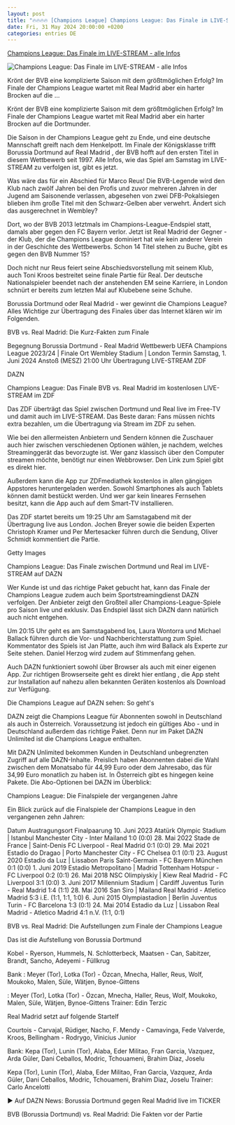 ```yaml
---
layout: post
title: "🔥🔥🔥🔥 [Champions League] Champions League: Das Finale im LIVE-STREAM - alle Infos"
date: Fri, 31 May 2024 20:00:00 +0200
categories: entries DE
---
```

[Champions League: Das Finale im LIVE-STREAM - alle Infos](https://www.dazn.com/de-DE/news/fu%C3%9Fball/champions-league-finale-live-stream-infos/1av5yetewryd118caxjf29lk97)

![Champions League: Das Finale im LIVE-STREAM - alle Infos](https://images.daznservices.com/di/library/DAZN_News/9c/97/champions-league-pokal-auslosung_v2v8239ybvc21md8n8g625rgj.jpg?t=-526293228)

Krönt der BVB eine komplizierte Saison mit dem größtmöglichen Erfolg? Im Finale der Champions League wartet mit Real Madrid aber ein harter Brocken auf die ...

Krönt der BVB eine komplizierte Saison mit dem größtmöglichen Erfolg? Im Finale der Champions League wartet mit Real Madrid aber ein harter Brocken auf die Dortmunder.

Die Saison in der Champions League geht zu Ende, und eine deutsche Mannschaft greift nach dem Henkelpott. Im Finale der Königsklasse trifft Borussia Dortmund auf Real Madrid , der BVB hofft auf den ersten Titel in diesem Wettbewerb seit 1997. Alle Infos, wie das Spiel am Samstag im LIVE-STREAM zu verfolgen ist, gibt es jetzt.

Was wäre das für ein Abschied für Marco Reus! Die BVB-Legende wird den Klub nach zwölf Jahren bei den Profis und zuvor mehreren Jahren in der Jugend am Saisonende verlassen, abgesehen von zwei DFB-Pokalsiegen blieben ihm große Titel mit den Schwarz-Gelben aber verwehrt. Ändert sich das ausgerechnet in Wembley?

Dort, wo der BVB 2013 letztmals im Champions-League-Endspiel statt, damals aber gegen den FC Bayern verlor. Jetzt ist Real Madrid der Gegner - der Klub, der die Champions League dominiert hat wie kein anderer Verein in der Geschichte des Wettbewerbs. Schon 14 Titel stehen zu Buche, gibt es gegen den BVB Nummer 15?

Doch nicht nur Reus feiert seine Abschiedsvorstellung mit seinem Klub, auch Toni Kroos bestreitet seine finale Partie für Real. Der deutsche Nationalspieler beendet nach der anstehenden EM seine Karriere, in London schnürt er bereits zum letzten Mal auf Klubebene seine Schuhe.

Borussia Dortmund oder Real Madrid - wer gewinnt die Champions League? Alles Wichtige zur Übertragung des Finales über das Internet klären wir im Folgenden.

BVB vs. Real Madrid: Die Kurz-Fakten zum Finale

Begegnung Borussia Dortmund - Real Madrid Wettbewerb UEFA Champions League 2023/24 | Finale Ort Wembley Stadium | London Termin Samstag, 1. Juni 2024 Anstoß (MESZ) 21:00 Uhr Übertragung LIVE-STREAM ZDF

DAZN

Champions League: Das Finale BVB vs. Real Madrid im kostenlosen LIVE-STREAM im ZDF

Das ZDF überträgt das Spiel zwischen Dortmund und Real live im Free-TV und damit auch im LIVE-STREAM. Das Beste daran: Fans müssen nichts extra bezahlen, um die Übertragung via Stream im ZDF zu sehen.

Wie bei den allermeisten Anbietern und Sendern können die Zuschauer auch hier zwischen verschiedenen Optionen wählen, je nachdem, welches Streaminggerät das bevorzugte ist. Wer ganz klassisch über den Computer streamen möchte, benötigt nur einen Webbrowser. Den Link zum Spiel gibt es direkt hier.

Außerdem kann die App zur ZDFmediathek kostenlos in allen gängigen Appstores heruntergeladen werden. Sowohl Smartphones als auch Tablets können damit bestückt werden. Und wer gar kein lineares Fernsehen besitzt, kann die App auch auf dem Smart-TV installieren.

Das ZDF startet bereits um 19:25 Uhr am Samstagabend mit der Übertragung live aus London. Jochen Breyer sowie die beiden Experten Christoph Kramer und Per Mertesacker führen durch die Sendung, Oliver Schmidt kommentiert die Partie.

Getty Images

Champions League: Das Finale zwischen Dortmund und Real im LIVE-STREAM auf DAZN

Wer Kunde ist und das richtige Paket gebucht hat, kann das Finale der Champions League zudem auch beim Sportstreamingdienst DAZN verfolgen. Der Anbieter zeigt den Großteil aller Champions-League-Spiele pro Saison live und exklusiv. Das Endspiel lässt sich DAZN dann natürlich auch nicht entgehen.

Um 20:15 Uhr geht es am Samstagabend los, Laura Wontorra und Michael Ballack führen durch die Vor- und Nachberichterstattung zum Spiel. Kommentator des Spiels ist Jan Platte, auch ihm wird Ballack als Experte zur Seite stehen. Daniel Herzog wird zudem auf Stimmenfang gehen.

Auch DAZN funktioniert sowohl über Browser als auch mit einer eigenen App. Zur richtigen Browserseite geht es direkt hier entlang , die App steht zur Installation auf nahezu allen bekannten Geräten kostenlos als Download zur Verfügung.

Die Champions League auf DAZN sehen: So geht's

DAZN zeigt die Champions League für Abonnenten sowohl in Deutschland als auch in Österreich. Voraussetzung ist jedoch ein gültiges Abo - und in Deutschland außerdem das richtige Paket. Denn nur im Paket DAZN Unlimited ist die Champions League enthalten.

Mit DAZN Unlimited bekommen Kunden in Deutschland unbegrenzten Zugriff auf alle DAZN-Inhalte. Preislich haben Abonnenten dabei die Wahl zwischen dem Monatsabo für 44,99 Euro oder dem Jahresabo, das für 34,99 Euro monatlich zu haben ist. In Österreich gibt es hingegen keine Pakete. Die Abo-Optionen bei DAZN im Überblick:

Champions League: Die Finalspiele der vergangenen Jahre

Ein Blick zurück auf die Finalspiele der Champions League in den vergangenen zehn Jahren:

Datum Austragungsort Finalpaarung 10. Juni 2023 Atatürk Olympic Stadium | Istanbul Manchester City - Inter Mailand 1:0 (0:0) 28. Mai 2022 Stade de France | Saint-Denis FC Liverpool - Real Madrid 0:1 (0:0) 29. Mai 2021 Estadio do Dragao | Porto Manchester City - FC Chelsea 0:1 (0:1) 23. August 2020 Estadio da Luz | Lissabon Paris Saint-Germain - FC Bayern München 0:1 (0:0) 1. Juni 2019 Estadio Metropolitano | Madrid Tottenham Hotspur - FC Liverpool 0:2 (0:1) 26. Mai 2018 NSC Olimpiyskiy | Kiew Real Madrid - FC Liverpool 3:1 (0:0) 3. Juni 2017 Millennium Stadium | Cardiff Juventus Turin - Real Madrid 1:4 (1:1) 28. Mai 2016 San Siro | Mailand Real Madrid - Atletico Madrid 5:3 i.E. (1:1, 1:1, 1:0) 6. Juni 2015 Olympiastadion | Berlin Juventus Turin - FC Barcelona 1:3 (0:1) 24. Mai 2014 Estadio da Luz | Lissabon Real Madrid - Atletico Madrid 4:1 n.V. (1:1, 0:1)

BVB vs. Real Madrid: Die Aufstellungen zum Finale der Champions League

Das ist die Aufstellung von Borussia Dortmund

Kobel - Ryerson, Hummels, N. Schlotterbeck, Maatsen - Can, Sabitzer, Brandt, Sancho, Adeyemi - Füllkrug

Bank : Meyer (Tor), Lotka (Tor) - Özcan, Mnecha, Haller, Reus, Wolf, Moukoko, Malen, Süle, Wätjen, Bynoe-Gittens

: Meyer (Tor), Lotka (Tor) - Özcan, Mnecha, Haller, Reus, Wolf, Moukoko, Malen, Süle, Wätjen, Bynoe-Gittens Trainer: Edin Terzic

Real Madrid setzt auf folgende Startelf

Courtois - Carvajal, Rüdiger, Nacho, F. Mendy - Camavinga, Fede Valverde, Kroos, Bellingham - Rodrygo, Vinicius Junior

Bank: Kepa (Tor), Lunin (Tor), Alaba, Eder Militao, Fran Garcia, Vazquez, Arda Güler, Dani Ceballos, Modric, Tchouameni, Brahim Diaz, Joselu

Kepa (Tor), Lunin (Tor), Alaba, Eder Militao, Fran Garcia, Vazquez, Arda Güler, Dani Ceballos, Modric, Tchouameni, Brahim Diaz, Joselu Trainer: Carlo Ancelotti

► Auf DAZN News: Borussia Dortmund gegen Real Madrid live im TICKER

BVB (Borussia Dortmund) vs. Real Madrid: Die Fakten vor der Partie

